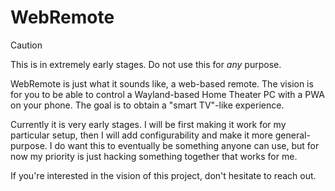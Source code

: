 # WebRemote

> [!CAUTION]
> This is in extremely early stages. Do not use this for *any* purpose.

WebRemote is just what it sounds like, a web-based remote. The vision is for you
to be able to control a Wayland-based Home Theater PC with a PWA on your phone.
The goal is to obtain a "smart TV"-like experience.

Currently it is very early stages. I will be first making it work for my particular
setup, then I will add configurability and make it more general-purpose. I do want
this to eventually be something anyone can use, but for now my priority is just
hacking something together that works for me.

If you're interested in the vision of this project, don't hesitate to reach out.
